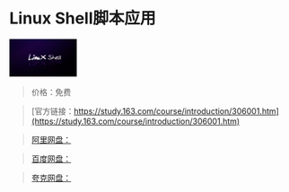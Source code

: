 # Linux Shell脚本应用

![img](../../../assets/study163/free/2998271452022166166.png)

> 价格：免费

> [官方链接：https://study.163.com/course/introduction/306001.htm](https://study.163.com/course/introduction/306001.htm)

> [阿里网盘：]()

> [百度网盘：]()

> [夸克网盘：]()
